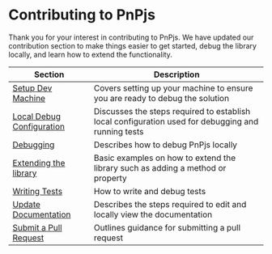 # Contributing to PnPjs

Thank you for your interest in contributing to PnPjs. We have updated our contribution section to make things easier to get started, debug the library locally, and learn how to extend the functionality.

|Section|Description|
|---|---|
|[Setup Dev Machine](./setup-dev-machine.md)|Covers setting up your machine to ensure you are ready to debug the solution|
|[Local Debug Configuration](./local-debug-configuration.md)|Discusses the steps required to establish local configuration used for debugging and running tests|
|[Debugging](./debugging.md)|Describes how to debug PnPjs locally
|[Extending the library](./extending-the-library.md)|Basic examples on how to extend the library such as adding a method or property
|[Writing Tests](./debug-tests.md)|How to write and debug tests|
|[Update Documentation](./documentation.md)|Describes the steps required to edit and locally view the documentation|
|[Submit a Pull Request](./pull-requests.md)|Outlines guidance for submitting a pull request|
